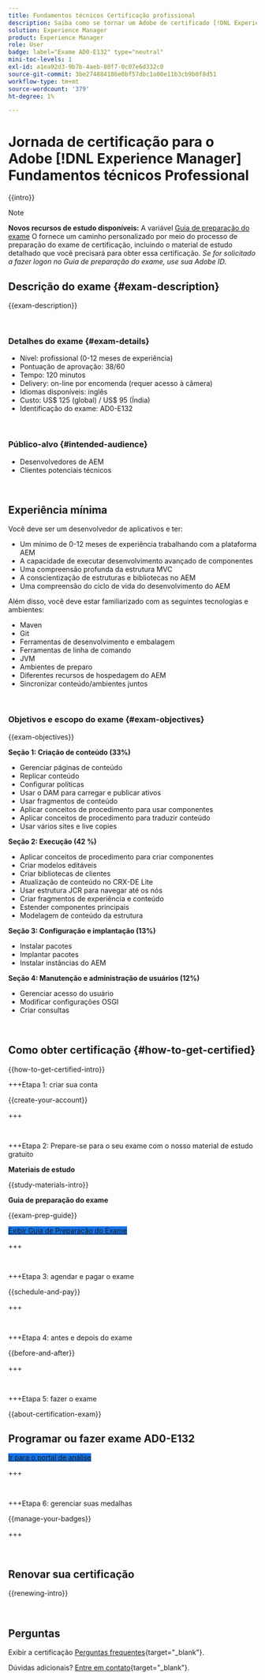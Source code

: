 ```yaml
---
title: Fundamentos técnicos Certificação profissional
description: Saiba como se tornar um Adobe de certificado [!DNL Experience Manager] Profissional.
solution: Experience Manager
product: Experience Manager
role: User
badge: label="Exame AD0-E132" type="neutral"
mini-toc-levels: 1
exl-id: a1ea92d3-9b7b-4aeb-80f7-0c07e6d332c0
source-git-commit: 3be274884186e0bf57dbc1a00e11b3cb9b0f8d51
workflow-type: tm+mt
source-wordcount: '379'
ht-degree: 1%

---
```


# Jornada de certificação para o Adobe [!DNL Experience Manager] Fundamentos técnicos Professional

{{intro}}

>[!NOTE]
>
>**Novos recursos de estudo disponíveis:** A variável [Guia de preparação do exame](https://app.rockinfo.com/courses/playScorm/368) O fornece um caminho personalizado por meio do processo de preparação do exame de certificação, incluindo o material de estudo detalhado que você precisará para obter essa certificação. _Se for solicitado a fazer logon no Guia de preparação do exame, use sua Adobe ID._

## Descrição do exame {#exam-description}

{{exam-description}}

<br>

### Detalhes do exame {#exam-details}

* Nível: profissional (0-12 meses de experiência)
* Pontuação de aprovação: 38/60
* Tempo: 120 minutos
* Delivery: on-line por encomenda (requer acesso à câmera)
* Idiomas disponíveis: inglês
* Custo: US$ 125 (global) / US$ 95 (Índia)
* Identificação do exame: AD0-E132

<br>

### Público-alvo {#intended-audience}

* Desenvolvedores de AEM
* Clientes potenciais técnicos

<br>

## Experiência mínima

Você deve ser um desenvolvedor de aplicativos e ter:

* Um mínimo de 0-12 meses de experiência trabalhando com a plataforma AEM
* A capacidade de executar desenvolvimento avançado de componentes
* Uma compreensão profunda da estrutura MVC
* A conscientização de estruturas e bibliotecas no AEM
* Uma compreensão do ciclo de vida do desenvolvimento do AEM

Além disso, você deve estar familiarizado com as seguintes tecnologias e ambientes:

* Maven
* Git
* Ferramentas de desenvolvimento e embalagem
* Ferramentas de linha de comando
* JVM
* Ambientes de preparo
* Diferentes recursos de hospedagem do AEM
* Sincronizar conteúdo/ambientes juntos

<br>

### Objetivos e escopo do exame {#exam-objectives}

{{exam-objectives}}

**Seção 1: Criação de conteúdo (33%)**

* Gerenciar páginas de conteúdo
* Replicar conteúdo
* Configurar políticas
* Usar o DAM para carregar e publicar ativos
* Usar fragmentos de conteúdo
* Aplicar conceitos de procedimento para usar componentes
* Aplicar conceitos de procedimento para traduzir conteúdo
* Usar vários sites e live copies

**Seção 2: Execução (42 %)**

* Aplicar conceitos de procedimento para criar componentes
* Criar modelos editáveis
* Criar bibliotecas de clientes
* Atualização de conteúdo no CRX-DE Lite
* Usar estrutura JCR para navegar até os nós
* Criar fragmentos de experiência e conteúdo
* Estender componentes principais
* Modelagem de conteúdo da estrutura

**Seção 3: Configuração e implantação (13%)**

* Instalar pacotes
* Implantar pacotes
* Instalar instâncias do AEM

**Seção 4: Manutenção e administração de usuários (12%)**

* Gerenciar acesso do usuário
* Modificar configurações OSGI
* Criar consultas

<br>

## Como obter certificação {#how-to-get-certified}

{{how-to-get-certified-intro}}

+++Etapa 1: criar sua conta

{{create-your-account}}

+++

<br>

+++Etapa 2: Prepare-se para o seu exame com o nosso material de estudo gratuito

**Materiais de estudo**

{{study-materials-intro}}

**Guia de preparação do exame**

{{exam-prep-guide}}

<a href="https://app.rockinfo.com/courses/playScorm/368" target="_blank" class="spectrum-Button spectrum-Button--fill spectrum-Button--accent spectrum-Button--sizeM is-margin-bottom-big-big at-element-click-tracking" style="background-color:#1473E6">

<span class="spectrum-Button-label has-no-wrap">
   Exibir Guia de Preparação do Exame
</span>
</a>

+++

<br>

+++Etapa 3: agendar e pagar o exame

{{schedule-and-pay}}

+++

<br>

+++Etapa 4: antes e depois do exame

{{before-and-after}}

+++

<br>

+++Etapa 5: fazer o exame

{{about-certification-exam}}

## Programar ou fazer exame AD0-E132

<a href="https://www.certmetrics.com/adobe/candidate/examity_sso.aspx?eid=AD0-E132" target="_blank" class="spectrum-Button spectrum-Button--fill spectrum-Button--accent spectrum-Button--sizeM is-margin-bottom-big-big at-element-click-tracking" style="background-color:#1473E6">

<span class="spectrum-Button-label has-no-wrap">
   Ir para o portal de análise
</span>
</a>

+++

<br>

+++Etapa 6: gerenciar suas medalhas

{{manage-your-badges}}

+++

<br>

## Renovar sua certificação

{{renewing-intro}}

<br>

## Perguntas

Exibir a certificação [Perguntas frequentes](https://experienceleague.adobe.com/docs/certification/certification/faq.html){target="_blank"}.

Dúvidas adicionais? [Entre em contato](mailto:certif@adobe.com){target="_blank"}.


